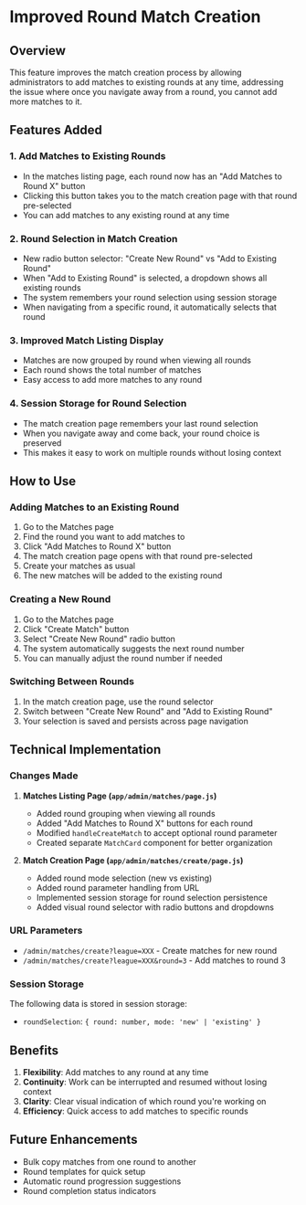 # Improved Round Match Creation

## Overview

This feature improves the match creation process by allowing administrators to add matches to existing rounds at any time, addressing the issue where once you navigate away from a round, you cannot add more matches to it.

## Features Added

### 1. **Add Matches to Existing Rounds**
- In the matches listing page, each round now has an "Add Matches to Round X" button
- Clicking this button takes you to the match creation page with that round pre-selected
- You can add matches to any existing round at any time

### 2. **Round Selection in Match Creation**
- New radio button selector: "Create New Round" vs "Add to Existing Round"
- When "Add to Existing Round" is selected, a dropdown shows all existing rounds
- The system remembers your round selection using session storage
- When navigating from a specific round, it automatically selects that round

### 3. **Improved Match Listing Display**
- Matches are now grouped by round when viewing all rounds
- Each round shows the total number of matches
- Easy access to add more matches to any round

### 4. **Session Storage for Round Selection**
- The match creation page remembers your last round selection
- When you navigate away and come back, your round choice is preserved
- This makes it easy to work on multiple rounds without losing context

## How to Use

### Adding Matches to an Existing Round

1. Go to the Matches page
2. Find the round you want to add matches to
3. Click "Add Matches to Round X" button
4. The match creation page opens with that round pre-selected
5. Create your matches as usual
6. The new matches will be added to the existing round

### Creating a New Round

1. Go to the Matches page
2. Click "Create Match" button
3. Select "Create New Round" radio button
4. The system automatically suggests the next round number
5. You can manually adjust the round number if needed

### Switching Between Rounds

1. In the match creation page, use the round selector
2. Switch between "Create New Round" and "Add to Existing Round"
3. Your selection is saved and persists across page navigation

## Technical Implementation

### Changes Made

1. **Matches Listing Page (`app/admin/matches/page.js`)**
   - Added round grouping when viewing all rounds
   - Added "Add Matches to Round X" buttons for each round
   - Modified `handleCreateMatch` to accept optional round parameter
   - Created separate `MatchCard` component for better organization

2. **Match Creation Page (`app/admin/matches/create/page.js`)**
   - Added round mode selection (new vs existing)
   - Added round parameter handling from URL
   - Implemented session storage for round selection persistence
   - Added visual round selector with radio buttons and dropdowns

### URL Parameters

- `/admin/matches/create?league=XXX` - Create matches for new round
- `/admin/matches/create?league=XXX&round=3` - Add matches to round 3

### Session Storage

The following data is stored in session storage:
- `roundSelection`: `{ round: number, mode: 'new' | 'existing' }`

## Benefits

1. **Flexibility**: Add matches to any round at any time
2. **Continuity**: Work can be interrupted and resumed without losing context
3. **Clarity**: Clear visual indication of which round you're working on
4. **Efficiency**: Quick access to add matches to specific rounds

## Future Enhancements

- Bulk copy matches from one round to another
- Round templates for quick setup
- Automatic round progression suggestions
- Round completion status indicators
